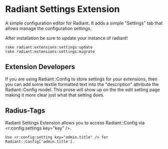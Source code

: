Radiant Settings Extension
==========================

A simple configuration editor for Radiant.  It adds a simple "Settings" tab that allows manage the configuration settings.

After installation be sure to update your instance of radiant!

    rake radiant:extensions:settings:update
    rake radiant:extensions:settings:migrate

Extension Developers
--------------------

If you are using Radiant::Config to store settings for your extensions, then you can add some textile formatted text into
the "description" attribute the Radiant::Config model.  This prose will show up on the the edit setting page making it
more clear just what that setting does.


Radius-Tags
-----------

Radiant Settings Extension allows you to access Radiant::Config via &lt;r:config:settings key="key" /&gt;.

    Use <r:config:setting key="admin.title" /> for Radiant::Config['admin.title'].
